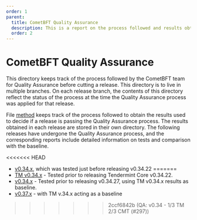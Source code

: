 ```yaml
---
order: 1
parent:
  title: CometBFT Quality Assurance
  description: This is a report on the process followed and results obtained when running v0.34.x on testnets
  order: 2
---
```


# CometBFT Quality Assurance

This directory keeps track of the process followed by the CometBFT team
for Quality Assurance before cutting a release.
This directory is to live in multiple branches. On each release branch,
the contents of this directory reflect the status of the process
at the time the Quality Assurance process was applied for that release.

File [method](./method.md) keeps track of the process followed to obtain the results
used to decide if a release is passing the Quality Assurance process.
The results obtained in each release are stored in their own directory.
The following releases have undergone the Quality Assurance process, and the corresponding reports include detailed information on tests and comparison with the baseline.

<<<<<<< HEAD
* [v0.34.x](./v034/), which was tested just before releasing v0.34.22
=======
* [TM v0.34.x](./v034/TMCore.md) - Tested prior to releasing Tendermint Core v0.34.22.
* [v0.34.x](./v034/README.md) - Tested prior to releasing v0.34.27, using TM v0.34.x results as baseline.
* [v0.37.x](./v037/) - with TM v.34.x acting as a baseline
>>>>>>> 2ccf6842b (QA: v0.34 - 1/3 TM 2/3 CMT (#297))
